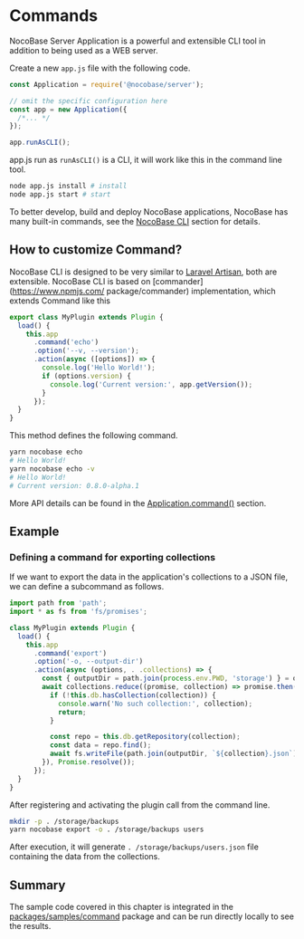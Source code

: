 # Commands

NocoBase Server Application is a powerful and extensible CLI tool in addition to being used as a WEB server.

Create a new `app.js` file with the following code.

```ts
const Application = require('@nocobase/server');

// omit the specific configuration here
const app = new Application({
  /*... */
});

app.runAsCLI();
```

app.js run as `runAsCLI()` is a CLI, it will work like this in the command line tool.

```bash
node app.js install # install
node app.js start # start
```

To better develop, build and deploy NocoBase applications, NocoBase has many built-in commands, see the [NocoBase CLI](/api/cli) section for details.

## How to customize Command?

NocoBase CLI is designed to be very similar to [Laravel Artisan](https://laravel.com/docs/9.x/artisan), both are extensible. NocoBase CLI is based on [commander](https://www.npmjs.com/ package/commander) implementation, which extends Command like this

```ts
export class MyPlugin extends Plugin {
  load() {
    this.app
      .command('echo')
      .option('--v, --version');
      .action(async ([options]) => {
        console.log('Hello World!');
        if (options.version) {
          console.log('Current version:', app.getVersion());
        }
      });
  }
}
```

This method defines the following command.

```bash
yarn nocobase echo
# Hello World!
yarn nocobase echo -v
# Hello World!
# Current version: 0.8.0-alpha.1
```

More API details can be found in the [Application.command()](/api/server/application#command) section.

## Example

### Defining a command for exporting collections

If we want to export the data in the application's collections to a JSON file, we can define a subcommand as follows.

```ts
import path from 'path';
import * as fs from 'fs/promises';

class MyPlugin extends Plugin {
  load() {
    this.app
      .command('export')
      .option('-o, --output-dir')
      .action(async (options, . .collections) => {
        const { outputDir = path.join(process.env.PWD, 'storage') } = options;
        await collections.reduce((promise, collection) => promise.then(async () => {
          if (!this.db.hasCollection(collection)) {
            console.warn('No such collection:', collection);
            return;
          }

          const repo = this.db.getRepository(collection);
          const data = repo.find();
          await fs.writeFile(path.join(outputDir, `${collection}.json`), JSON.stringify(data), { mode: 0o644 });
        }), Promise.resolve());
      });
  }
}
```

After registering and activating the plugin call from the command line.

```bash
mkdir -p . /storage/backups
yarn nocobase export -o . /storage/backups users
```

After execution, it will generate `. /storage/backups/users.json` file containing the data from the collections.

## Summary

The sample code covered in this chapter is integrated in the [packages/samples/command](https://github.com/nocobase/nocobase/tree/main/packages/samples/command) package and can be run directly locally to see the results.
